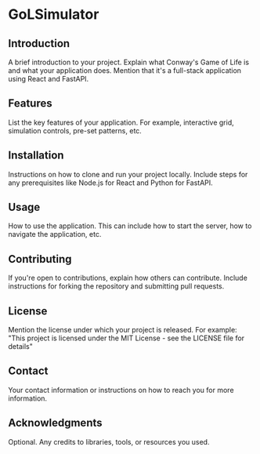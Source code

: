 # GoLSimulator

## Introduction
A brief introduction to your project. Explain what Conway's Game of Life is and what your application does. Mention that it's a full-stack application using React and FastAPI.

## Features
List the key features of your application. For example, interactive grid, simulation controls, pre-set patterns, etc.

## Installation
Instructions on how to clone and run your project locally. Include steps for any prerequisites like Node.js for React and Python for FastAPI.

## Usage
How to use the application. This can include how to start the server, how to navigate the application, etc.

## Contributing
If you're open to contributions, explain how others can contribute. Include instructions for forking the repository and submitting pull requests.

## License
Mention the license under which your project is released. For example: "This project is licensed under the MIT License - see the LICENSE file for details"

## Contact
Your contact information or instructions on how to reach you for more information.

## Acknowledgments
Optional. Any credits to libraries, tools, or resources you used.
